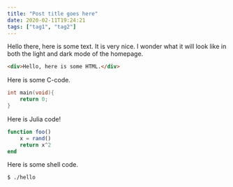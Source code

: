 ```yaml
---
title: "Post title goes here"
date: 2020-02-11T19:24:21
tags: ["tag1", "tag2"]
---
```


Hello there, here is some text. It is very nice. I wonder what it will look like in both the light and dark mode of the homepage.
```html
<div>Hello, here is some HTML.</div>
```
Here is some C-code.
```c
int main(void){
    return 0;
}
```
Here is Julia code!
```julia
function foo()
    x = rand()
    return x^2
end
```
Here is some shell code.
```sh
$ ./hello
```

